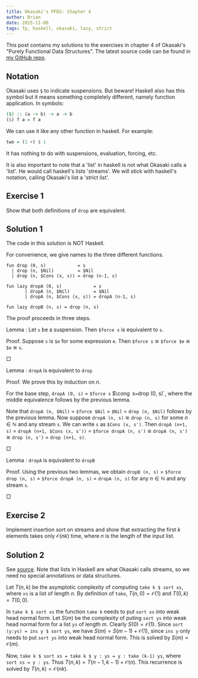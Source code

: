 ```yaml
---
title: Okasaki's PFDS: Chapter 4
author: Brian
date: 2015-11-08
tags: fp, haskell, okasaki, lazy, strict
---
```


This post contains my solutions to the exercises in chapter 4 of Okasaki's "Purely Functional Data Structures".
The latest source code can be found in [my GitHub repo](https://github.com/stappit/okasaki-pfds).

Notation
--------

Okasaki uses `$` to indicate suspensions.
But beware!
Haskell also has this symbol but it means something completely different, namely function application.
In symbols:

```haskell
($) :: (a -> b) -> a -> b
($) f a = f a
```

We can use it like any other function in haskell.
For example:

```haskell
two = (1 +) $ 1
```

It has nothing to do with suspensions, evaluation, forcing, etc.

It is also important to note that a 'list' in haskell is not what Okasaki calls a 'list'.
He would call haskell's lists 'streams'.
We will stick with haskell's notation, calling Okasaki's list a 'strict list'.

Exercise 1
----------

Show that both definitions of `drop` are equivalent.

Solution 1
----------

The code in this solution is NOT Haskell.

For convenience, we give names to the three different functions.

```
fun drop (0, s)            = s
  | drop (n, $Nil)         = $Nil
  | drop (n, $Cons (x, s)) = drop (n-1, s)
```

```
fun lazy dropA (0, s)            = s
       | dropA (n, $Nil)         = $Nil
       | dropA (n, $Cons (x, s)) = dropA (n-1, s)
```

```
fun lazy dropB (n, s) = drop (n, s)
```

The proof proceeds in three steps.

Lemma
:   Let `s` be a suspension.
    Then `$force s` is equivalent to `s`.

Proof.
Suppose `s` is `$e` for some expression `e`.
Then `$force s` $\cong$ `$force $e` $\cong$ `$e` $\cong$ `s`.

□

Lemma
:   `dropA` is equivalent to `drop`

Proof.
We prove this by induction on $n$.

For the base step, `dropA (0, s)` = `$force s` $\cong` `s` = `drop (0, s)`, where the middle equivalence follows by the previous lemma.

Note that `dropA (n, $Nil)` = `$force $Nil` = `$Nil` = `drop (n, $Nil)` follows by the previous lemma.
Now suppose `dropA (n, s)` $\cong$ `drop (n, s)` for some $n \in \mathbb N$ and any stream `s`.
We can write `s` as `$Cons (x, s')`.
Then `dropA (n+1, s)` = `dropA (n+1, $Cons (x, s'))` = `$force dropA (n, s')` $\cong$ `dropA (n, s')` $\cong$ `drop (n, s')` = `drop (n+1, s)`.

□

Lemma
:   `dropA` is equivalent to `dropB`

Proof.
Using the previous two lemmas, we obtain `dropB (n, s)` = `$force drop (n, s)` = `$force dropA (n, s)` = `dropA (n, s)` for any $n \in \mathbb N$ and any stream `s`.

□

Exercise 2
----------

Implement insertion sort on streams and show that extracting the first $k$ elements takes only $\mathcal O (nk)$ time, where $n$ is the length of the input list.

Solution 2
----------

See [source](https://github.com/stappit/okasaki-pfds/blob/70501d73d4cf242bfd0128308fa635e7ca95ceef/src/Chap04/Exercise02.hs).
Note that lists in Haskell are what Okasaki calls streams, so we need no special annotations or data structures.

Let $T (n, k)$ be the asymptotic complexity of computing `take k $ sort xs`, where `xs` is a list of length $n$.
By definition of `take`, $T (n, 0) = \mathcal O (1)$ and $T (0, k) = T (0, 0)$.

In `take k $ sort xs` the function `take k` needs to put `sort xs` into weak head normal form.
Let $S (m)$ be the complexity of puting `sort ys` into weak head normal form for a list `ys` of length $m$.
Clearly $S (0) = \mathcal O (1)$.
Since `sort (y:ys) = ins y $ sort ys`, we have $S (m) = S (m-1) + \mathcal O (1)$, since `ins y` only needs to put `sort ys` into weak head normal form.
This is solved by $S (m) = \mathcal O (m)$.

Now, `take k $ sort xs = take k $ y : ys = y : take (k-1) ys`, where `sort xs = y : ys`.
Thus $T (n, k) = T (n-1, k-1) + \mathcal O (n)$.
This recurrence is solved by $T (n, k) = \mathcal O (nk)$.
